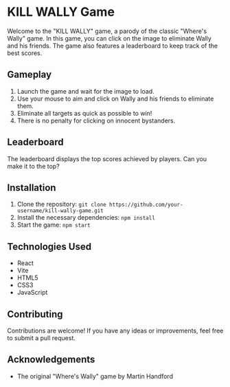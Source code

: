 # KILL WALLY Game

Welcome to the "KILL WALLY" game, a parody of the classic "Where's Wally" game. In this game, you can click on the image to eliminate Wally and his friends. The game also features a leaderboard to keep track of the best scores.

## Gameplay

1. Launch the game and wait for the image to load.
2. Use your mouse to aim and click on Wally and his friends to eliminate them.
3. Eliminate all targets as quick as possible to win!
4. There is no penalty for clicking on innocent bystanders.

## Leaderboard

The leaderboard displays the top scores achieved by players. Can you make it to the top?

## Installation

1. Clone the repository: `git clone https://github.com/your-username/kill-wally-game.git`
2. Install the necessary dependencies: `npm install`
3. Start the game: `npm start`

## Technologies Used

- React
- Vite
- HTML5
- CSS3
- JavaScript

## Contributing

Contributions are welcome! If you have any ideas or improvements, feel free to submit a pull request.

## Acknowledgements

- The original "Where's Wally" game by Martin Handford
